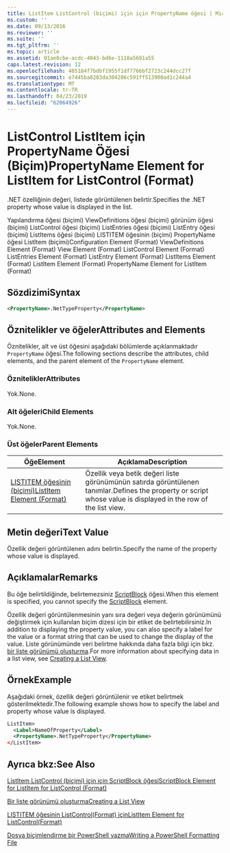 ```yaml
---
title: ListItem ListControl (biçimi) için için PropertyName öğesi | Microsoft Docs
ms.custom: ''
ms.date: 09/13/2016
ms.reviewer: ''
ms.suite: ''
ms.tgt_pltfrm: ''
ms.topic: article
ms.assetid: 01ae8cbe-acdc-4043-bd6e-1118a5691a55
caps.latest.revision: 12
ms.openlocfilehash: 405184f7bdbf1955f1df7766bf2723c244dcc27f
ms.sourcegitcommit: e7445ba8203da304286c591ff513900ad1c244a4
ms.translationtype: MT
ms.contentlocale: tr-TR
ms.lasthandoff: 04/23/2019
ms.locfileid: "62064926"
---
```

# <a name="propertyname-element-for-listitem-for-listcontrol-format"></a><span data-ttu-id="43de3-102">ListControl ListItem için PropertyName Öğesi (Biçim)</span><span class="sxs-lookup"><span data-stu-id="43de3-102">PropertyName Element for ListItem for ListControl (Format)</span></span>

<span data-ttu-id="43de3-103">.NET özelliğinin değeri, listede görüntülenen belirtir.</span><span class="sxs-lookup"><span data-stu-id="43de3-103">Specifies the .NET property whose value is displayed in the list.</span></span>

<span data-ttu-id="43de3-104">Yapılandırma öğesi (biçimi) ViewDefinitions öğesi (biçimi) görünüm öğesi (biçimi) ListControl öğesi (biçimi) ListEntries öğesi (biçimi) ListEntry öğesi (biçimi) ListItems öğesi (biçimi) LISTITEM öğesinin (biçimi) PropertyName öğesi ListItem (biçimi)</span><span class="sxs-lookup"><span data-stu-id="43de3-104">Configuration Element (Format) ViewDefinitions Element (Format) View Element (Format) ListControl Element (Format) ListEntries Element (Format) ListEntry Element (Format) ListItems Element (Format) ListItem Element (Format) PropertyName Element for ListItem (Format)</span></span>

## <a name="syntax"></a><span data-ttu-id="43de3-105">Sözdizimi</span><span class="sxs-lookup"><span data-stu-id="43de3-105">Syntax</span></span>

```xml
<PropertyName>.NetTypeProperty</PropertyName>
```

## <a name="attributes-and-elements"></a><span data-ttu-id="43de3-106">Öznitelikler ve öğeler</span><span class="sxs-lookup"><span data-stu-id="43de3-106">Attributes and Elements</span></span>

<span data-ttu-id="43de3-107">Öznitelikler, alt ve üst öğesini aşağıdaki bölümlerde açıklanmaktadır `PropertyName` öğesi.</span><span class="sxs-lookup"><span data-stu-id="43de3-107">The following sections describe the attributes, child elements, and the parent element of the `PropertyName` element.</span></span>

### <a name="attributes"></a><span data-ttu-id="43de3-108">Öznitelikler</span><span class="sxs-lookup"><span data-stu-id="43de3-108">Attributes</span></span>

<span data-ttu-id="43de3-109">Yok.</span><span class="sxs-lookup"><span data-stu-id="43de3-109">None.</span></span>

### <a name="child-elements"></a><span data-ttu-id="43de3-110">Alt öğeleri</span><span class="sxs-lookup"><span data-stu-id="43de3-110">Child Elements</span></span>

<span data-ttu-id="43de3-111">Yok.</span><span class="sxs-lookup"><span data-stu-id="43de3-111">None.</span></span>

### <a name="parent-elements"></a><span data-ttu-id="43de3-112">Üst öğeler</span><span class="sxs-lookup"><span data-stu-id="43de3-112">Parent Elements</span></span>

|<span data-ttu-id="43de3-113">Öğe</span><span class="sxs-lookup"><span data-stu-id="43de3-113">Element</span></span>|<span data-ttu-id="43de3-114">Açıklama</span><span class="sxs-lookup"><span data-stu-id="43de3-114">Description</span></span>|
|-------------|-----------------|
|[<span data-ttu-id="43de3-115">LISTITEM öğesinin (biçimi)</span><span class="sxs-lookup"><span data-stu-id="43de3-115">ListItem Element (Format)</span></span>](./listitem-element-for-listitems-for-listcontrol-format.md)|<span data-ttu-id="43de3-116">Özellik veya betik değeri liste görünümünün satırda görüntülenen tanımlar.</span><span class="sxs-lookup"><span data-stu-id="43de3-116">Defines the property or script whose value is displayed in the row of the list view.</span></span>|

## <a name="text-value"></a><span data-ttu-id="43de3-117">Metin değeri</span><span class="sxs-lookup"><span data-stu-id="43de3-117">Text Value</span></span>

<span data-ttu-id="43de3-118">Özellik değeri görüntülenen adını belirtin.</span><span class="sxs-lookup"><span data-stu-id="43de3-118">Specify the name of the property whose value is displayed.</span></span>

## <a name="remarks"></a><span data-ttu-id="43de3-119">Açıklamalar</span><span class="sxs-lookup"><span data-stu-id="43de3-119">Remarks</span></span>

<span data-ttu-id="43de3-120">Bu öğe belirtildiğinde, belirtemezsiniz [ScriptBlock](./scriptblock-element-for-listitem-for-listcontrol-format.md) öğesi.</span><span class="sxs-lookup"><span data-stu-id="43de3-120">When this element is specified, you cannot specify the [ScriptBlock](./scriptblock-element-for-listitem-for-listcontrol-format.md) element.</span></span>

<span data-ttu-id="43de3-121">Özellik değeri görüntülenmesinin yanı sıra değeri veya değerin görünümünü değiştirmek için kullanılan biçim dizesi için bir etiket de belirtebilirsiniz.</span><span class="sxs-lookup"><span data-stu-id="43de3-121">In addition to displaying the property value, you can also specify a label for the value or a format string that can be used to change the display of the value.</span></span> <span data-ttu-id="43de3-122">Liste görünümünde veri belirtme hakkında daha fazla bilgi için bkz. [bir liste görünümü oluşturma](./creating-a-list-view.md).</span><span class="sxs-lookup"><span data-stu-id="43de3-122">For more information about specifying data in a list view, see [Creating a List View](./creating-a-list-view.md).</span></span>

## <a name="example"></a><span data-ttu-id="43de3-123">Örnek</span><span class="sxs-lookup"><span data-stu-id="43de3-123">Example</span></span>

<span data-ttu-id="43de3-124">Aşağıdaki örnek, özellik değeri görüntülenir ve etiket belirtmek gösterilmektedir.</span><span class="sxs-lookup"><span data-stu-id="43de3-124">The following example shows how to specify the label and property whose value is displayed.</span></span>

```xml
ListItem>
  <Label>NameOfProperty</Label>
  <PropertyName>.NetTypeProperty</PropertyName>
</ListItem>

```

## <a name="see-also"></a><span data-ttu-id="43de3-125">Ayrıca bkz:</span><span class="sxs-lookup"><span data-stu-id="43de3-125">See Also</span></span>

[<span data-ttu-id="43de3-126">ListItem ListControl (biçimi) için için ScriptBlock öğesi</span><span class="sxs-lookup"><span data-stu-id="43de3-126">ScriptBlock Element for ListItem for ListControl (Format)</span></span>](./scriptblock-element-for-listitem-for-listcontrol-format.md)

[<span data-ttu-id="43de3-127">Bir liste görünümü oluşturma</span><span class="sxs-lookup"><span data-stu-id="43de3-127">Creating a List View</span></span>](./creating-a-list-view.md)

[<span data-ttu-id="43de3-128">LISTITEM öğesinin ListControl(Format) için</span><span class="sxs-lookup"><span data-stu-id="43de3-128">ListItem Element for ListControl(Format)</span></span>](./listitem-element-for-listitems-for-listcontrol-format.md)

[<span data-ttu-id="43de3-129">Dosya biçimlendirme bir PowerShell yazma</span><span class="sxs-lookup"><span data-stu-id="43de3-129">Writing a PowerShell Formatting File</span></span>](./writing-a-powershell-formatting-file.md)
